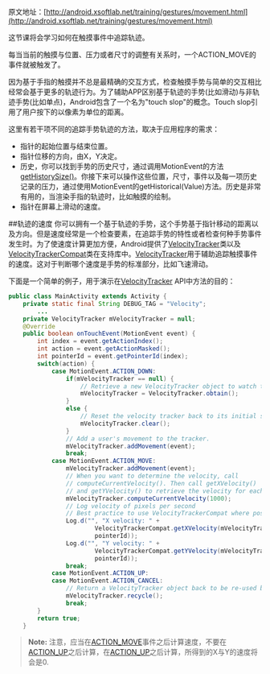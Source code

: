 原文地址：[http://android.xsoftlab.net/training/gestures/movement.html](http://android.xsoftlab.net/training/gestures/movement.html)

这节课将会学习如何在触摸事件中追踪轨迹。

每当当前的触摸与位置、压力或者尺寸的调整有关系时，一个ACTION_MOVE的事件就被触发了。

因为基于手指的触摸并不总是最精确的交互方式，检查触摸手势与简单的交互相比经常会基于更多的轨迹行为。为了辅助APP区别基于轨迹的手势(比如滑动)与非轨迹手势(比如单点)，Android包含了一个名为"touch slop"的概念。Touch slop引用了用户按下的以像素为单位的距离。

这里有若干项不同的追踪手势轨迹的方法，取决于应用程序的需求：

- 指针的起始位置与结束位置。
- 指针位移的方向，由X，Y决定。
- 历史，你可以找到手势的历史尺寸，通过调用MotionEvent的方法[getHistorySize()](http://android.xsoftlab.net/reference/android/view/MotionEvent.html#getHistorySize())。你接下来可以操作这些位置，尺寸，事件以及每一项历史记录的压力，通过使用MotionEvent的getHistorical(Value)方法。历史是非常有用的，当渲染手指的轨迹时，比如触摸的绘制。
- 指针在屏幕上滑动的速度。

##轨迹的速度
你可以拥有一个基于轨迹的手势，这个手势基于指针移动的距离以及方向。但是速度经常是一个检查要素，在追踪手势的特性或者检查何种手势事件发生时。为了使速度计算更加方便，Android提供了[VelocityTracker](http://android.xsoftlab.net/reference/android/view/VelocityTracker.html)类以及[VelocityTrackerCompat](http://android.xsoftlab.net/reference/android/support/v4/view/VelocityTrackerCompat.html)类在支持库中。[VelocityTracker](http://android.xsoftlab.net/reference/android/view/VelocityTracker.html)用于辅助追踪触摸事件的速度。这对于判断哪个速度是手势的标准部分，比如飞速滑动。

下面是一个简单的例子，用于演示在[VelocityTracker](http://android.xsoftlab.net/reference/android/view/VelocityTracker.html) API中方法的目的：
```java
public class MainActivity extends Activity {
    private static final String DEBUG_TAG = "Velocity";
        ...
    private VelocityTracker mVelocityTracker = null;
    @Override
    public boolean onTouchEvent(MotionEvent event) {
        int index = event.getActionIndex();
        int action = event.getActionMasked();
        int pointerId = event.getPointerId(index);
        switch(action) {
            case MotionEvent.ACTION_DOWN:
                if(mVelocityTracker == null) {
                    // Retrieve a new VelocityTracker object to watch the velocity of a motion.
                    mVelocityTracker = VelocityTracker.obtain();
                }
                else {
                    // Reset the velocity tracker back to its initial state.
                    mVelocityTracker.clear();
                }
                // Add a user's movement to the tracker.
                mVelocityTracker.addMovement(event);
                break;
            case MotionEvent.ACTION_MOVE:
                mVelocityTracker.addMovement(event);
                // When you want to determine the velocity, call 
                // computeCurrentVelocity(). Then call getXVelocity() 
                // and getYVelocity() to retrieve the velocity for each pointer ID. 
                mVelocityTracker.computeCurrentVelocity(1000);
                // Log velocity of pixels per second
                // Best practice to use VelocityTrackerCompat where possible.
                Log.d("", "X velocity: " + 
                        VelocityTrackerCompat.getXVelocity(mVelocityTracker, 
                        pointerId));
                Log.d("", "Y velocity: " + 
                        VelocityTrackerCompat.getYVelocity(mVelocityTracker,
                        pointerId));
                break;
            case MotionEvent.ACTION_UP:
            case MotionEvent.ACTION_CANCEL:
                // Return a VelocityTracker object back to be re-used by others.
                mVelocityTracker.recycle();
                break;
        }
        return true;
    }
```

> **Note:** 注意，应当在[ACTION_MOVE](http://android.xsoftlab.net/reference/android/view/MotionEvent.html#ACTION_MOVE)事件之后计算速度，不要在[ACTION_UP](http://android.xsoftlab.net/reference/android/view/MotionEvent.html#ACTION_UP)之后计算，在[ACTION_UP](http://android.xsoftlab.net/reference/android/view/MotionEvent.html#ACTION_UP)之后计算，所得到的X与Y的速度将会是0.


